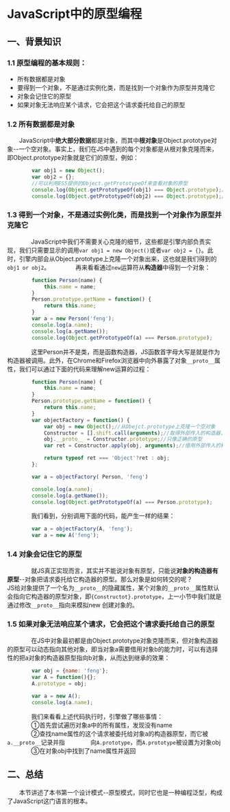 # JavaScript中的原型编程
## 一、背景知识
### 1.1 原型编程的基本规则：
* 所有数据都是对象
* 要得到一个对象，不是通过实例化类，而是找到一个对象作为原型并克隆它
* 对象会记住它的原型
* 如果对象无法响应某个请求，它会把这个请求委托给自己的原型

### 1.2 所有数据都是对象    
&emsp;&emsp;JavaScript中**绝大部分数据**都是对象，而其中**根对象**是Object.prototype对象--一个空对象。事实上，我们在JS中遇到的每个对象都是从根对象克隆而来，即Object.prototype对象就是它们的原型，例如：
```javascript
        var obj1 = new Object();
        var obj2 = {};
        //可以利用ES5提供的Object.getPrototypeOf来查看对象的原型
        console.log(Object.getPrototypeOf(obj1) === Object.prototype);//true
        console.log(Object.getPrototypeOf(obj2) === Object.prototype);//true
```

### 1.3 得到一个对象，不是通过实例化类，而是找到一个对象作为原型并克隆它   
&emsp;&emsp;&emsp;&emsp;JavaScript中我们不需要关心克隆的细节，这些都是引擎内部负责实现，我们只需要显示的调用`var obj1 = new Object()`或者`var obj2 = {}`。此时，引擎内部会从Object.prototype上克隆一个对象出来，这也就是我们得到的`obj1 or obj2`。
&emsp;&emsp;&emsp;&emsp;再来看看通过`new`运算符从**构造器**中得到一个对象：

```javascript
        function Person(name) {
            this.name = name;
        }
        Person.prototype.getName = function() {
            return this.name;
        }
        var a = new Person('feng');
        console.log(a.name);
        console.log(a.getName());
        console.log(Object.getPrototypeOf(a) === Person.prototype);
```
&emsp;&emsp;&emsp;&emsp;这里Person并不是类，而是函数构造器，JS函数首字母大写是就是作为构造器被调用。此外，在Chrome和Firefox浏览器中向外暴露了对象`__proto__`属性，我们可以通过下面的代码来理解new运算的过程：
```javascript
        function Person(name) {
            this.name = name;
        }
        Person.prototype.getName = function() {
            return this.name;
        }
        var objectFactory = function() {
            var obj = new Object();//从Obejct.prototype上克隆一个空对象
            Constructor = [].shift.call(arguments);//取得外部传入的构造器，此例是Person
            obj.__proto__ = Constructor.prototype;//只像正确的原型
            var ret = Constructor.apply(obj, arguments);//借用外部传入的构造器给obj设置属性

            return typeof ret === 'Object'?ret : obj;
        };

        var a = objectFactory( Person, 'feng')

        console.log(a.name);
        console.log(a.getName());
        console.log(Object.getPrototypeOf(a) === Person.prototype);
```
&emsp;&emsp;&emsp;&emsp;我们看到，分别调用下面的代码，能产生一样的结果：
```javascript
        var a = objectFactory(A, 'feng');
        var a = new A('feng');
```
### 1.4 对象会记住它的原型  
&emsp;&emsp;&emsp;&emsp;就JS真正实现而言，其实并不能说对象有原型，只能说**对象的构造器有原型**--对象把请求委托给它构造器的原型。那么对象是如何转交的呢？
&emsp;&emsp;&emsp;&emsp;JS给对象提供了一个名为`__proto__`的隐藏属性，某个对象的`__proto__`属性默认会指向它构造器的原型对象，即`{Constructot}.prototype`，上一小节中我们就是通过修改`__proto__`指向来模拟new 创建对象的。

### 1.5 如果对象无法响应某个请求，它会把这个请求委托给自己的原型  
&emsp;&emsp;&emsp;&emsp;在JS中对象最初都是由Object.prototype对象克隆而来，但对象构造器的原型可以动态指向其他对象，即当对象a需要借用对象b的能力时，可以有选择性的把a对象的构造器原型指向b对象，从而达到继承的效果：
```javascript
		var obj = {name: 'feng'};
		var A = function(){};
		A.prototype = obj;
		
		var a = new A();
		console.log(a.name);
```
&emsp;&emsp;&emsp;&emsp;我们来看看上述代码执行时，引擎做了哪些事情：  
&emsp;&emsp;&emsp;&emsp;①首先尝试遍历对象a中的所有属性，发现没有name  
&emsp;&emsp;&emsp;&emsp;②查找name属性的这个请求被委托给对象a的构造器原型，而它被`a.__proto__`记录并指
&emsp;&emsp;&emsp;&emsp;向`A.prototype`，而`A.prototype`被设置为对象obj  
&emsp;&emsp;&emsp;&emsp;③在对象obj中找到了name属性并返回


## 二、总结
&emsp;&emsp;本节讲述了本书第一个设计模式--原型模式，同时它也是一种编程泛型，构成了JavaScript这门语言的根本。

